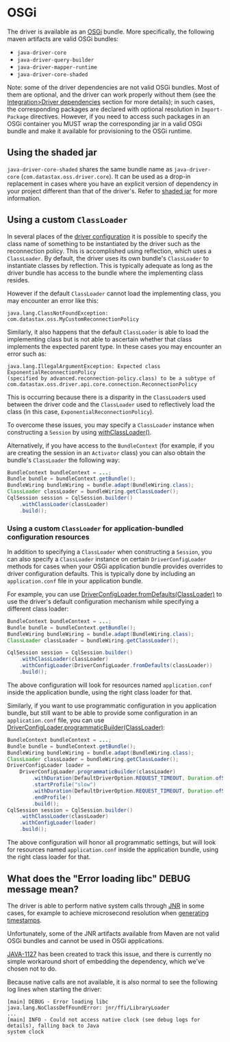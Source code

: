 <!--
Licensed to the Apache Software Foundation (ASF) under one
or more contributor license agreements.  See the NOTICE file
distributed with this work for additional information
regarding copyright ownership.  The ASF licenses this file
to you under the Apache License, Version 2.0 (the
"License"); you may not use this file except in compliance
with the License.  You may obtain a copy of the License at

  http://www.apache.org/licenses/LICENSE-2.0

Unless required by applicable law or agreed to in writing,
software distributed under the License is distributed on an
"AS IS" BASIS, WITHOUT WARRANTIES OR CONDITIONS OF ANY
KIND, either express or implied.  See the License for the
specific language governing permissions and limitations
under the License.
-->

# OSGi

The driver is available as an [OSGi] bundle.  More specifically, the following maven artifacts are
valid OSGi bundles:

- `java-driver-core`
- `java-driver-query-builder`
- `java-driver-mapper-runtime`
- `java-driver-core-shaded`

Note: some of the driver dependencies are not valid OSGi bundles. Most of them are optional, and the
driver can work properly without them (see the
[Integration>Driver dependencies](../core/integration/#driver-dependencies) section for more
details); in such cases, the corresponding packages are declared with optional resolution in
`Import-Package` directives. However, if you need to access such packages in an OSGi container you
MUST wrap the corresponding jar in a valid OSGi bundle and make it available for provisioning to the
OSGi runtime.

## Using the shaded jar

`java-driver-core-shaded` shares the same bundle name as `java-driver-core`
(`com.datastax.oss.driver.core`).  It can be used as a drop-in replacement in cases where you have
an explicit version of dependency in your project different than that of the driver's.  Refer to
[shaded jar](../core/shaded_jar/) for more information.

## Using a custom `ClassLoader`

In several places of the [driver configuration] it is possible to specify the class name of
something to be instantiated by the driver such as the reconnection policy. This is accomplished
using reflection, which uses a `ClassLoader`.  By default, the driver uses its own bundle's 
`ClassLoader` to instantiate classes by reflection. This is typically adequate as long as the driver 
bundle has access to the bundle where the implementing class resides.

However if the default `ClassLoader` cannot load the implementing class, you may encounter an error
like this:

    java.lang.ClassNotFoundException: com.datastax.oss.MyCustomReconnectionPolicy
        
Similarly, it also happens that the default `ClassLoader` is able to load the implementing class but 
is not able to ascertain whether that class implements the expected parent type. In these cases you 
may encounter an error such as:

    java.lang.IllegalArgumentException: Expected class ExponentialReconnectionPolicy
    (specified by advanced.reconnection-policy.class) to be a subtype of
    com.datastax.oss.driver.api.core.connection.ReconnectionPolicy

This is occurring because there is a disparity in the `ClassLoader`s used between the driver code
and the `ClassLoader` used to reflectively load the class (in this case, 
`ExponentialReconnectionPolicy`).

To overcome these issues, you may specify a `ClassLoader` instance when constructing a `Session`
by using [withClassLoader()].

Alternatively, if you have access to the `BundleContext` (for example, if you are creating the 
session in an `Activator` class) you can also obtain the bundle's `ClassLoader` the following way:

```java
BundleContext bundleContext = ...;
Bundle bundle = bundleContext.getBundle();
BundleWiring bundleWiring = bundle.adapt(BundleWiring.class);
ClassLoader classLoader = bundleWiring.getClassLoader();
CqlSession session = CqlSession.builder()
    .withClassLoader(classLoader)
    .build();
```

### Using a custom `ClassLoader` for application-bundled configuration resources

In addition to specifying a `ClassLoader` when constructing a `Session`, you can also specify
a `ClassLoader` instance on certain `DriverConfigLoader` methods for cases when your OSGi
application bundle provides overrides to driver configuration defaults. This is typically done by
including an `application.conf` file in your application bundle.
 
For example, you can use [DriverConfigLoader.fromDefaults(ClassLoader)] to use the driver's default 
configuration mechanism while specifying a different class loader:

```java
BundleContext bundleContext = ...;
Bundle bundle = bundleContext.getBundle();
BundleWiring bundleWiring = bundle.adapt(BundleWiring.class);
ClassLoader classLoader = bundleWiring.getClassLoader();

CqlSession session = CqlSession.builder()
    .withClassLoader(classLoader)
    .withConfigLoader(DriverConfigLoader.fromDefaults(classLoader))
    .build();
```

The above configuration will look for resources named `application.conf` inside the application
bundle, using the right class loader for that.

Similarly, if you want to use programmatic configuration in you application bundle, but still
want to be able to provide some configuration in an `application.conf` file, you can use
[DriverConfigLoader.programmaticBuilder(ClassLoader)]:

```java
BundleContext bundleContext = ...;
Bundle bundle = bundleContext.getBundle();
BundleWiring bundleWiring = bundle.adapt(BundleWiring.class);
ClassLoader classLoader = bundleWiring.getClassLoader();
DriverConfigLoader loader =
    DriverConfigLoader.programmaticBuilder(classLoader)
        .withDuration(DefaultDriverOption.REQUEST_TIMEOUT, Duration.ofSeconds(5))
        .startProfile("slow")
        .withDuration(DefaultDriverOption.REQUEST_TIMEOUT, Duration.ofSeconds(30))
        .endProfile()
        .build();
CqlSession session = CqlSession.builder()
    .withClassLoader(classLoader)
    .withConfigLoader(loader)
    .build();
```

The above configuration will honor all programmatic settings, but will look for resources named 
`application.conf` inside the application bundle, using the right class loader for that.

## What does the "Error loading libc" DEBUG message mean?

The driver is able to perform native system calls through [JNR] in some cases, for example to
achieve microsecond resolution when [generating timestamps](../core/query_timestamps/).

Unfortunately, some of the JNR artifacts available from Maven are not valid OSGi bundles and cannot
be used in OSGi applications.

[JAVA-1127] has been created to track this issue, and there is currently no simple workaround short
of embedding the dependency, which we've chosen not to do.

Because native calls are not available, it is also normal to see the following log lines when
starting the driver:

    [main] DEBUG - Error loading libc
    java.lang.NoClassDefFoundError: jnr/ffi/LibraryLoader
    ...
    [main] INFO - Could not access native clock (see debug logs for details), falling back to Java
    system clock


[driver configuration]: ../core/configuration
[OSGi]:https://www.osgi.org
[JNR]: https://github.com/jnr/jnr-posix
[withClassLoader()]: https://docs.datastax.com/en/drivers/java/4.8/com/datastax/oss/driver/api/core/session/SessionBuilder.html#withClassLoader-java.lang.ClassLoader-
[JAVA-1127]:https://datastax-oss.atlassian.net/browse/JAVA-1127
[DriverConfigLoader.fromDefaults(ClassLoader)]: https://docs.datastax.com/en/drivers/java/4.8/com/datastax/oss/driver/api/core/config/DriverConfigLoader.html#fromDefaults-java.lang.ClassLoader-
[DriverConfigLoader.programmaticBuilder(ClassLoader)]: https://docs.datastax.com/en/drivers/java/4.8/com/datastax/oss/driver/api/core/config/DriverConfigLoader.html#programmaticBuilder-java.lang.ClassLoader-
